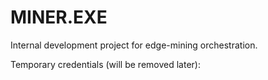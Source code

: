 # MINER.EXE

Internal development project for edge-mining orchestration.

Temporary credentials (will be removed later):
